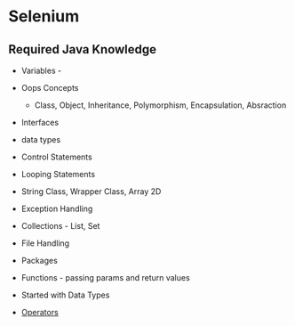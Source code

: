 # Selenium

## Required Java Knowledge

* Variables - 
* Oops Concepts
    * Class, Object, Inheritance, Polymorphism, Encapsulation, Absraction
* Interfaces
* data types
* Control Statements
* Looping Statements
* String Class, Wrapper Class, Array 2D
* Exception Handling
* Collections - List, Set
* File Handling
* Packages
* Functions - passing params and return values

* Started with Data Types
* [Operators](../../programming_languages/Java/Operators.md)